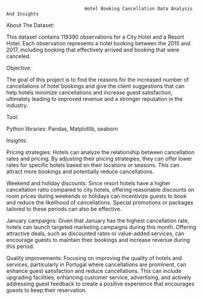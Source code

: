                                  Hotel Booking Cancellation Data Analysis And Insights 
About The Dataset: 

This dataset contains 119390 observations for a City Hotel and a Resort Hotel. Each observation represents a hotel booking between the 2015 and 2017, including booking that effectively arrived and booking that were canceled.

Objective: 

The goal of this project is to find the reasons for the increased number of cancellations of hotel bookings and give the client suggestions that can help hotels minimize cancellations and increase guest satisfaction, ultimately leading to improved revenue and a stronger reputation in the industry. 

Tool:  

Python libraries: Pandas, Matplotlib, seaborn  

Insights: 

Pricing strategies: Hotels can analyze the relationship between cancellation rates and pricing. By adjusting their pricing strategies, they can offer lower rates for specific hotels based on their locations or seasons. This can attract more bookings and potentially reduce cancellations. 

 

Weekend and holiday discounts: Since resort hotels have a higher cancellation ratio compared to city hotels, offering reasonable discounts on room prices during weekends or holidays can incentivize guests to book and reduce the likelihood of cancellations. Special promotions or packages tailored to these periods can also be effective. 

 

January campaigns: Given that January has the highest cancellation rate, hotels can launch targeted marketing campaigns during this month. Offering attractive deals, such as discounted rates or value-added services, can encourage guests to maintain their bookings and increase revenue during this period.  

 

Quality improvements: Focusing on improving the quality of hotels and services, particularly in Portugal where cancellations are prominent, can enhance guest satisfaction and reduce cancellations. This can include upgrading facilities, enhancing customer service, advertising, and actively addressing guest feedback to create a positive experience that encourages guests to keep their reservation. 

 
